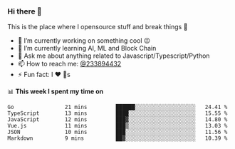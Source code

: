 ### Hi there 👋

<!--
**a233894432/a233894432** is a ✨ _special_ ✨ repository because its `README.md` (this file) appears on your GitHub profile.

Here are some ideas to get you started:

- 🔭 I’m currently working on ...
- 🌱 I’m currently learning ...
- 👯 I’m looking to collaborate on ...
- 🤔 I’m looking for help with ...
- 💬 Ask me about ...
- 📫 How to reach me: ...
- 😄 Pronouns: ...
- ⚡ Fun fact: ...
-->
 
 
This is the place where I opensource stuff and break things :rofl:

- 🔭 I’m currently working on something cool :wink:
- 🌱 I’m currently learning AI, ML and Block Chain
- 💬 Ask me about anything related to Javascript/Typescript/Python
- 📫 How to reach me: [@233894432](https://twitter.com/233894432)
- ⚡ Fun fact: I :heart: :dog:s

📊 **This week I spent my time on**
<!--START_SECTION:waka-->

```text
Go                21 mins         ██████░░░░░░░░░░░░░░░░░░░   24.41 %
TypeScript        13 mins         ████░░░░░░░░░░░░░░░░░░░░░   15.55 %
JavaScript        12 mins         ███▓░░░░░░░░░░░░░░░░░░░░░   14.80 %
Vue.js            11 mins         ███▒░░░░░░░░░░░░░░░░░░░░░   13.03 %
JSON              10 mins         ███░░░░░░░░░░░░░░░░░░░░░░   11.56 %
Markdown          9 mins          ██▓░░░░░░░░░░░░░░░░░░░░░░   10.39 %
```

<!--END_SECTION:waka-->
